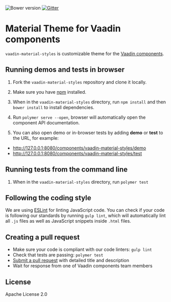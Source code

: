 ![Bower version](https://img.shields.io/bower/v/vaadin-material-styles.svg)
[![Gitter](https://badges.gitter.im/Join%20Chat.svg)](https://gitter.im/vaadin/web-components?utm_source=badge&utm_medium=badge&utm_campaign=pr-badge)

# Material Theme for Vaadin components

`vaadin-material-styles` is customizable theme for the [Vaadin components](https://vaadin.com/components).


## Running demos and tests in browser

1. Fork the `vaadin-material-styles` repository and clone it locally.

1. Make sure you have [npm](https://www.npmjs.com/) installed.

1. When in the `vaadin-material-styles` directory, run `npm install` and then `bower install` to install dependencies.

1. Run `polymer serve --open`, browser will automatically open the component API documentation.

1. You can also open demo or in-browser tests by adding **demo** or **test** to the URL, for example:

  - http://127.0.0.1:8080/components/vaadin-material-styles/demo
  - http://127.0.0.1:8080/components/vaadin-material-styles/test


## Running tests from the command line

1. When in the `vaadin-material-styles` directory, run `polymer test`


## Following the coding style

We are using [ESLint](http://eslint.org/) for linting JavaScript code. You can check if your code is following our standards by running `gulp lint`, which will automatically lint all `.js` files as well as JavaScript snippets inside `.html` files.


## Creating a pull request

  - Make sure your code is compliant with our code linters: `gulp lint`
  - Check that tests are passing: `polymer test`
  - [Submit a pull request](https://www.digitalocean.com/community/tutorials/how-to-create-a-pull-request-on-github) with detailed title and description
  - Wait for response from one of Vaadin components team members


## License

Apache License 2.0
